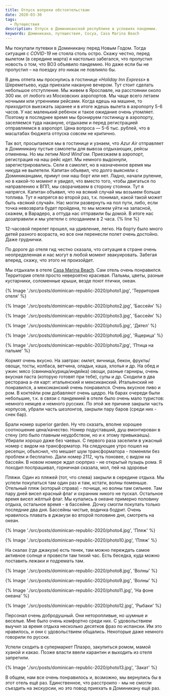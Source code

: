 ```yaml
---
title: Отпуск вопреки обстоятельствам
date: 2020-03-30
tags:
  - Путешествия
description: Отпуск в Доминиканской республике в условиях пандемии.
keywords: Доминикана, путешествия, Сосуа, Casa Marina Beach
---
```


Мы покупали путевки в Доминикану перед Новым Годом. Тогда ситуация с _COVID-19_ не стояла столь остро. Скажу честно, перед вылетом (в середине марта)
я настолько забегался, что пропустил новость о том, что ВОЗ объявило пандемию. Но даже если бы не пропустил – на поездку это никак не повлияло бы.

В день отлета мы проснулись в гостинице _«Holiday Inn Express»_ в Шереметьево, куда приехали накануне вечером. Тут стоит сделать небольшое отступление.
Мы живем в Ярославле, на расстоянии около 300 км. от любого из Московских аэропортов. Мы чаще всего летаем ночными или утренними рейсами.
Когда едешь на машине, то приходится выезжать заранее и в итоге ждешь вылета в аэропорту 5-6 часов. У нас маленький ребенок и такое ожидание очень
утомляет. Поэтому в последнее время мы бронируем гостиницу в аэропорту, заселяемся туда накануне, отдыхаем и перед регистрацией отправляемся в аэропорт.
Цена вопроса — 5-6 тыс. рублей, что в масштабах бюджета отпуска совсем не критично.

Так вот, просыпаемся мы в гостинице и узнаем, что _Azur Air_ отправляет в Доминикану пустые самолеты для вывоза отдыхающих, рейсы отменены.
Но мы летим _Nord Wind'ом_. Приезжаем в аэропорт, регистрация на наш рейс идет. Мы немного выдохнули, зарегистрировались. Сели в самолет, но
в назначенное время мы никуда не вылетели. Капитан объявил, что долго выясняли с Доминиканцами, примут они наш борт или нет. Ладно, начали руление, но
в какой-то момент я увидел, что вместо того, чтобы двигаться по направлению к ВПП, мы сворачиваем в сторону стоянки. Тут я напрягся.
Капитан объявил, что на всякий случай мы возьмем больше топлива. Тут я напрягся во второй раз, т.к. понимал, какой такой может быть «всякий случай».
Нас могли развернуть на пол пути, либо, если точка невозврата будет пройдена, то мы можем уйти на запасной, скажем, в Варадеро, а оттуда нас отправили бы домой.
В итоге нас дозаправили и мы улетели с опозданием в 2 часа.
{% line %}

12-часовой перелет прошел, на удивление, легко. На борту было много детей разного возраста, но все они перенесли полет очень достойно. Даже груднички.

По дороге до отеля гид честно сказала, что ситуация в стране очень неопределенная и нас могут в любой момент эвакуировать. Забегая вперед, скажу, что этого не произойдет.

Мы отдыхали в отеле [Casa Marina Beach](https://tophotels.ru/hotel/al22652). Сам отель очень понравился. Территория отеля просто невероятно красивая.
Пальмы, цветы, разные кустарники, соломенные крыши, везде поют птички, океан.

{% Image './src/posts/dominican-republic-2020/photo1.jpg', 'Территория отеля' %}

{% Image './src/posts/dominican-republic-2020/photo2.jpg', 'Бассейн' %}

{% Image './src/posts/dominican-republic-2020/photo3.jpg', 'Бассейн' %}

{% Image './src/posts/dominican-republic-2020/photo5.jpg', 'Дятел' %}

{% Image './src/posts/dominican-republic-2020/photo6.jpg', 'Ящерица' %}

{% Image './src/posts/dominican-republic-2020/photo7.jpg', 'Птица на пальме' %}

Кормят очень вкусно. На завтрак: омлет, яичница, бекон, фрукты/овощи, тосты, колбаса, ветчина, оладьи, каша, хлопья и др. На обед и ужин: мясо (свинина/курица/индейка) овощи, разные гарниры, очень вкусная паста (которую готовят при тебе), супы и др. Сходили в два ресторана а-ля карт: итальянский и мексиканский. Итальянский не понравился, а мексиканский очень понравился. Очень вкусное пиво и ром. В коктейли ром добавляют очень щедро. На барах очереди были небольшие, т.к. в связи с пандемией в отеле было очень мало туристов: немного немцев и немного русских. По этой же причине закрыли часть корпусов, убрали часть шезлонгов, закрыли пару баров (среди них - снек бар).

Брали номер superior garden. Ну что сказать, вполне хорошее соотношение цена/качество. Номер подуставший, душ вмонтирован в стену (это было главным неудобством, но и к этому привыкаешь). Убирали хорошо даже без чаевых. С первого раза заселили в ужасный номер с видом на трансформатор. На следующее утро пошел на ресепшн, объяснил, что мешает шум трансформатора - поменяли без проблем и бесплатно. Дали номер 2112, чуть поновее, с видом на бассейн. В новом номере ждал сюрприз - не открытый пузырь рома. Я походил поспрашивал, горничная сказала, мол, пей на здоровье

Пляжи. Один из пляжей (тот, что слева) закрыли в середине отдыха. Мы успели покупаться там один раз и там, кстати, волны поменьше. Отельный пляж (который справа) - почище, но волны там сильнее. Там пару дней висел красный флаг и охранник никого не пускал. Остальное время висел жёлтый флаг. Мы купались в океане примерно половину отдыха, остальное время - в бассейне. Дочку смогли покупать только последние два дня. Бассейны чистые, водичка бодрит. Очень нравилось плавать в джакузи во второй половине дня, смотреть на океан.

{% Image './src/posts/dominican-republic-2020/photo4.jpg', 'Пляж' %}

{% Image './src/posts/dominican-republic-2020/photo10.jpg', 'Пляж' %}

На скалах (где джакузи) есть тенек, там можно переждать самое активное солнце и провести там тихий час. Есть беседка, куда можно поставить лежаки и подремать там.

{% Image './src/posts/dominican-republic-2020/photo8.jpg', 'Волны' %}

{% Image './src/posts/dominican-republic-2020/photo9.jpg', 'Волны' %}

{% Image './src/posts/dominican-republic-2020/photo11.jpg', 'На фоне океана' %}

{% Image './src/posts/dominican-republic-2020/photo12.jpg', 'Рыбаки' %}

Персонал очень добродушный. Они неторопливые, но шумные и веселые. Мне было очень комфортно среди них. С удовольствием выучил за время отдыха несколько десятков фраз по испански. Им это нравилось, и они с удовольствием общались. Некоторые даже немного говорили по русски.

Успели сходить в супермаркет Плаэро, закупиться ромом, мамой хуаной и какао. Позже власти ввели карантин и выходить из отеля запретили.

{% Image './src/posts/dominican-republic-2020/photo13.jpg', 'Закат' %}

В общем, нам все очень понравилось и, возможно, мы вернулись бы в этот отель ещё раз. Единственное, что расстроило - мы не смогли съездить на экскурсии, но это повод приехать в Доминикану ещё раз.

